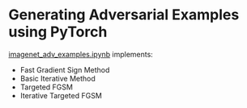 # Generating Adversarial Examples using PyTorch

[imagenet_adv_examples.ipynb](imagenet_adv_examples.ipynb) implements:
- Fast Gradient Sign Method
- Basic Iterative Method
- Targeted FGSM
- Iterative Targeted FGSM